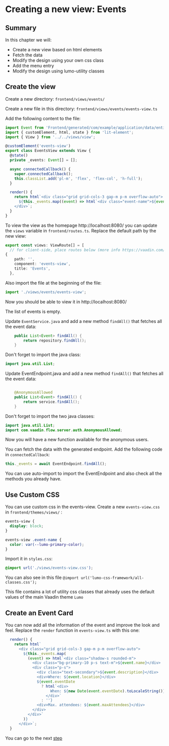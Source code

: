 # Creating a new view: Events

## Summary

In this chapter we will:

- Create a new view based on html elements
- Fetch the data
- Modify the design using your own css class
- Add the menu entry
- Modify the design using lumo-utility classes

## Create the view

Create a new directory: `frontend/views/events/`

Create a new file in this directory: `frontend/views/events/events-view.ts`

Add the following content to the file:

```ts
import Event from 'Frontend/generated/com/example/application/data/entity/Event';
import { customElement, html, state } from 'lit-element';
import { View } from '../../views/view';

@customElement('events-view')
export class EventsView extends View {
  @state()
  private _events: Event[] = [];

  async connectedCallback() {
    super.connectedCallback();
    this.classList.add('pl-m', 'flex', 'flex-col', 'h-full');
  }

  render() {
    return html`<div class="grid grid-cols-3 gap-m p-m overflow-auto">
      ${this._events.map((event) => html`<div class="event-name">${event.name}</div>`)}
    </div>`;
  }
}
```

To view the view as the homepage http://localhost:8080/ you can update the `views` variable in `frontend/routes.ts`.
Replace the default path by the new view:
```ts
export const views: ViewRoute[] = [
  // for client-side, place routes below (more info https://vaadin.com/docs/v19/flow/typescript/creating-routes.html)
{
    path: '',
    component: 'events-view',
    title: 'Events',
  },
```

Also import the file at the beginning of the file:

```ts
import './views/events/events-view';
```

Now you should be able to view it in http://localhost:8080/

The list of events is empty.

Update `EventService.java` and add a new method `findAll()` that fetches all the event data:

```java
    public List<Event> findAll() {
        return repository.findAll();
    }
```

Don't forget to import the java class:

```java
import java.util.List;
```

Update EventEndpoint.java and add a new method `findAll()` that fetches all the event data:

```java

    @AnonymousAllowed
    public List<Event> findAll() {
        return service.findAll();
    }
```

Don't forget to import the two java classes:

```java
import java.util.List;
import com.vaadin.flow.server.auth.AnonymousAllowed;
```

Now you will have a new function available for the anonymous users.


You can fetch the data with the generated endpoint. Add the following code in `connectedCallback`:

```ts
this._events = await EventEndpoint.findAll();
```

You can use auto-import to import the EventEndpoint and also check all the methods you already have.

## Use Custom CSS

You can use custom css in the events-view.
Create a new `events-view.css` in `frontend/themes/views/` :
```css
events-view {
  display: block;
}

events-view .event-name {
  color: var(--lumo-primary-color);
}
```

Import it in `styles.css`:
```css
@import url('./views/events-view.css');
```

You can also see in this file `@import url('lumo-css-framework/all-classes.css');`

This file contains a lot of utility css classes that already uses the default values of the main Vaadin theme `Lumo`

## Create an Event Card

You can now add all the information of the event and improve the look and feel.
Replace the `render` function in `events-view.ts` with this one:

```ts
  render() {
    return html`
      <div class="grid grid-cols-3 gap-m p-m overflow-auto">
        ${this._events.map(
          (event) => html`<div class="shadow-s rounded-m">
            <div class="bg-primary-10 p-s text-m">${event.name}</div>
            <div class="p-s">
              <div class="text-secondary">${event.description}</div>
              <div>Where: ${event.location}</div>
              ${event.eventDate
                ? html`<div>
                    When: ${new Date(event.eventDate).toLocaleString()}
                  </div>`
                : ''}
              <div>Max. attendees: ${event.maxAttendees}</div>
            </div>
          </div>`
        )}
      </div>`;
  }
```


You can go to the next [step](2__event-store.md)
